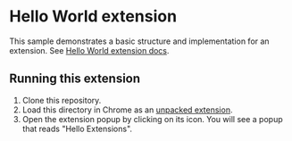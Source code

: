 # Hello World extension

This sample demonstrates a basic structure and implementation for an extension. See [Hello World extension docs](https://developer.chrome.com/docs/extensions/get-started/tutorial/hello-world).

## Running this extension

1. Clone this repository.
2. Load this directory in Chrome as an [unpacked extension](https://developer.chrome.com/docs/extensions/mv3/getstarted/development-basics/#load-unpacked).
3. Open the extension popup by clicking on its icon. You will see a popup that reads "Hello Extensions".
